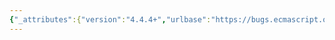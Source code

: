 ```yaml
---
{"_attributes":{"version":"4.4.4+","urlbase":"https://bugs.ecmascript.org/","maintainer":"dherman@mozilla.com"},"bug":{"bug_id":4367,"creation_ts":"2015-05-18 04:30:00 -0700","short_desc":"4.3.19 String object instantiation","delta_ts":"2015-05-21 08:51:02 -0700","product":"Draft for 7th Edition","component":"Deferred from 6th edition","version":"unspecified","rep_platform":"All","op_sys":"All","bug_status":"CONFIRMED","see_also":"https://bugs.ecmascript.org/show_bug.cgi?id=4366","priority":"Normal","bug_severity":"enhancement","everconfirmed":true,"reporter":{"uid":"mimaen","name":"Miguel Macías"},"assigned_to":{"uid":"allen","name":"Allen Wirfs-Brock"},"long_desc":[{"commentid":14412,"comment_count":0,"who":{"uid":"mimaen","name":"Miguel Macías"},"bug_when":"2015-05-18 04:30:07 -0700","thetext":"\"A String object is created by using the String constructor in a new expression, supplying a String value as an argument. The resulting object has an internal slot whose value is the String value\"\n\nDue to type conversion maybe it could be more precise:\n\n\"A String object is created by using the String constructor in a new expression, supplying any value as an argument. The resulting object has an internal slot whose value is the argument supplied converted to String value\"\n\nSimilar problem at 4.3.16 (Boolean object), 4.3.22 (Number object)"},{"commentid":14436,"comment_count":1,"who":{"uid":"allen","name":"Allen Wirfs-Brock"},"bug_when":"2015-05-21 08:40:24 -0700","thetext":"ancient spec. language and non-normative so it doesn't really have to be precise.\n\nsomething to consider cleaning up in ES7"}]}}
---
```


